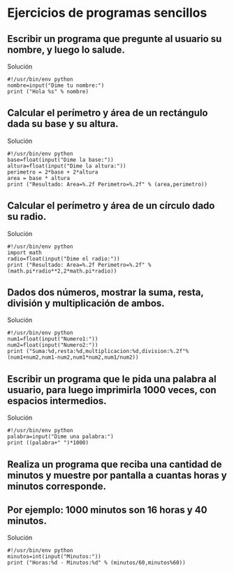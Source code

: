 # Ejercicios de programas sencillos

## Escribir un programa que pregunte al usuario su nombre, y luego lo salude.

Solución

	#!/usr/bin/env python
	nombre=input("Dime tu nombre:")
	print ("Hola %s" % nombre)

## Calcular el perímetro y área de un rectángulo dada su base y su altura.

Solución

	#!/usr/bin/env python
	base=float(input("Dime la base:"))
	altura=float(input("Dime la altura:"))
	perimetro = 2*base + 2*altura
	area = base * altura
	print ("Resultado: Area=%.2f Perimetro=%.2f" % (area,perimetro))

## Calcular el perímetro y área de un círculo dado su radio.

Solución

	#!/usr/bin/env python
	import math
	radio=float(input("Dime el radio:"))
	print ("Resultado: Area=%.2f Perimetro=%.2f" % (math.pi*radio**2,2*math.pi*radio))		


## Dados dos números, mostrar la suma, resta, división y multiplicación de ambos.

Solución

	#!/usr/bin/env python
	num1=float(input("Numero1:"))
	num2=float(input("Numero2:"))
	print ("Suma:%d,resta:%d,multiplicacion:%d,division:%.2f"%(num1+num2,num1-num2,num1*num2,num1/num2))

## Escribir un programa que le pida una palabra al usuario, para luego imprimirla 1000 veces, con espacios intermedios.

Solución

	#!/usr/bin/env python
	palabra=input("Dime una palabra:")
	print ((palabra+" ")*1000)

## Realiza un programa que reciba una cantidad de minutos y muestre por pantalla a cuantas horas y minutos corresponde.
## Por ejemplo: 1000 minutos son 16 horas y 40 minutos.

Solución

	#!/usr/bin/env python
	minutos=int(input("Minutos:"))
	print ("Horas:%d - Minutos:%d" % (minutos/60,minutos%60))


